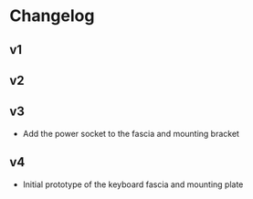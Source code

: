 # Changelog

## v1

## v2

## v3

- Add the power socket to the fascia and mounting bracket

## v4

- Initial prototype of the keyboard fascia and mounting plate
